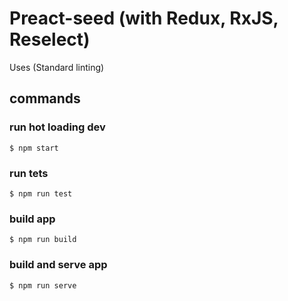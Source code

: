 # Preact-seed (with Redux, RxJS, Reselect)
Uses (Standard linting)

## commands

### run hot loading dev
```
$ npm start
```

### run tets
```
$ npm run test
```

### build app
```
$ npm run build
```

### build and serve app
```
$ npm run serve
```
